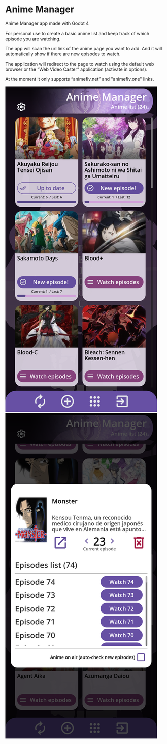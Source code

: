 # Anime Manager
Anime Manager app made with Godot 4

For personal use to create a basic anime list and keep track of which episode you are watching.

The app will scan the url link of the anime page you want to add. And it will automatically show if there are new episodes to watch.

The application will redirect to the page to watch using the default web browser or the “Web Video Caster” application (activate in options).

At the moment it only supports “animeflv.net” and "animeflv.one" links.


![Screenshoot1](https://raw.githubusercontent.com/dannygaray60/anime-manager-godot4/refs/heads/main/repo_img/scrshoot1.png)
![Screenshoot1](https://raw.githubusercontent.com/dannygaray60/anime-manager-godot4/refs/heads/main/repo_img/scrshoot2.png)
